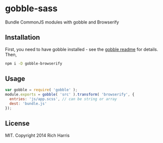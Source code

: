 # gobble-sass

Bundle CommonJS modules with gobble and Browserify

## Installation

First, you need to have gobble installed - see the [gobble readme](https://github.com/gobblejs/gobble) for details. Then,

```bash
npm i -D gobble-browserify
```

## Usage

```js
var gobble = require( 'gobble' );
module.exports = gobble( 'src' ).transform( 'browserify', {
  entries: 'js/app.scss', // can be string or array
  dest: 'bundle.js'
});
```


## License

MIT. Copyright 2014 Rich Harris

